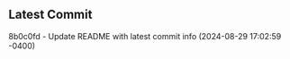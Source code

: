 
## Latest Commit
8b0c0fd - Update README with latest commit info (2024-08-29 17:02:59 -0400) <Yunxi-Zhou>
